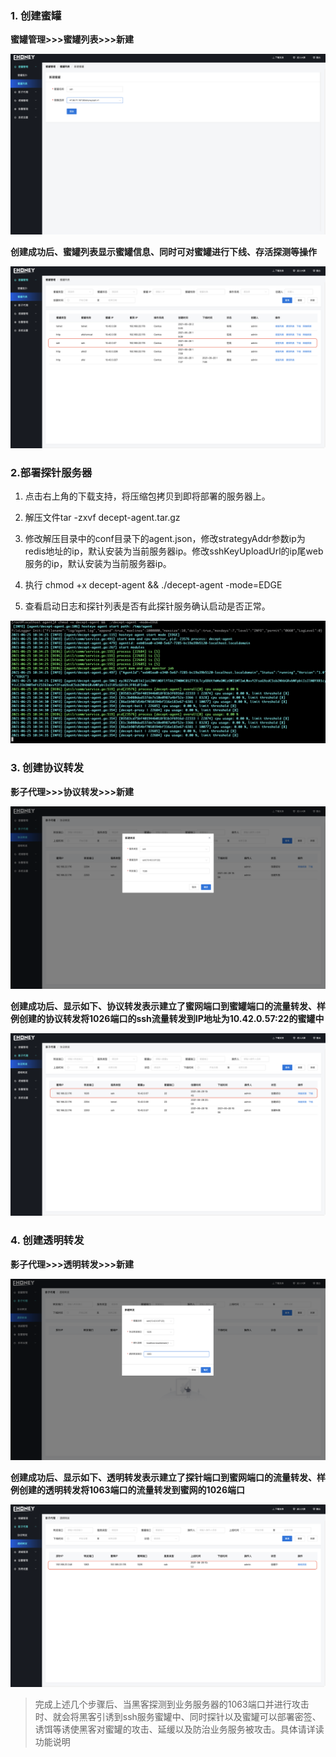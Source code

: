 ### 1. 创建蜜罐

**蜜罐管理>>>蜜罐列表>>>新建**

![蜜罐管理-创建蜜罐](../img/蜜罐管理-创建蜜罐.png)

**创建成功后、蜜罐列表显示蜜罐信息、同时可对蜜罐进行下线、存活探测等操作**

![蜜罐管理-创建成功](../img/蜜罐管理-创建成功.png)



### 2.部署探针服务器

1. 点击右上角的下载支持，将压缩包拷贝到即将部署的服务器上。

2. 解压文件tar -zxvf decept-agent.tar.gz

3. 修改解压目录中的conf目录下的agent.json，修改strategyAddr参数ip为redis地址的ip，默认安装为当前服务器ip。修改sshKeyUploadUrl的ip尾web服务的ip，默认安装为当前服务器ip。

4. 执行 chmod +x decept-agent &&  ./decept-agent -mode=EDGE

5. 查看启动日志和探针列表是否有此探针服务确认启动是否正常。

![部署agent](../img/部署agent.png)



### 3. 创建协议转发

**影子代理>>>协议转发>>>新建**

![影子代理-协议转发](../img/影子代理-协议转发.png)



**创建成功后、显示如下、协议转发表示建立了蜜网端口到蜜罐端口的流量转发、样例创建的协议转发将1026端口的ssh流量转发到IP地址为10.42.0.57:22的蜜罐中**

![协议转发-创建成功](../img/协议转发-创建成功.png)

### 4. 创建透明转发

**影子代理>>>透明转发>>>新建**

![影子代理-透明转发](../img/影子代理-透明转发.png)

**创建成功后、显示如下、透明转发表示建立了探针端口到蜜网端口的流量转发、样例创建的透明转发将1063端口的流量转发到蜜网的1026端口**

![透明转发-创建成功](../img/透明转发-创建成功.png)



> 完成上述几个步骤后、当黑客探测到业务服务器的1063端口并进行攻击时、就会将黑客引诱到ssh服务蜜罐中、同时探针以及蜜罐可以部署密签、诱饵等诱使黑客对蜜罐的攻击、延缓以及防治业务服务被攻击。具体请详读功能说明

